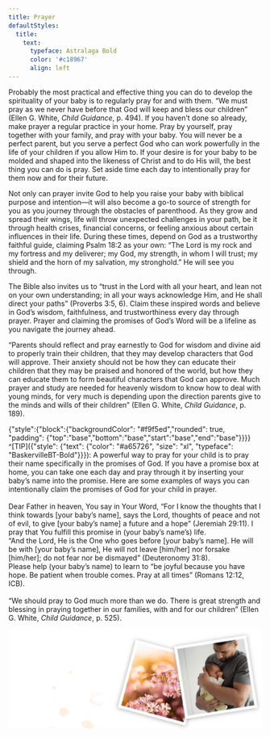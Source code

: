 ```yaml
---
title: Prayer
defaultStyles:
  title:
    text:
      typeface: Astralaga Bold
      color: '#c18967'
      align: left
---
```


Probably the most practical and effective thing you can do to develop the spirituality of your baby is to regularly pray for and with them. “We must pray as we never have before that God will keep and bless our children” (Ellen G. White, _Child Guidance_, p. 494). If you haven’t done so already, make prayer a regular practice in your home. Pray by yourself, pray together with your family, and pray with your baby. You will never be a perfect parent, but you serve a perfect God who can work powerfully in the life of your children if you allow Him to. If your desire is for your baby to be molded and shaped into the likeness of Christ and to do His will, the best thing you can do is pray. Set aside time each day to intentionally pray for them now and for their future.

Not only can prayer invite God to help you raise your baby with biblical purpose and intention—it will also become a go-to source of strength for you as you journey through the obstacles of parenthood. As they grow and spread their wings, life will throw unexpected challenges in your path, be it through health crises, financial concerns, or feeling anxious about certain influences in their life. During these times, depend on God as a trustworthy faithful guide, claiming Psalm 18:2 as your own: “The Lord is my rock and my fortress and my deliverer; my God, my strength, in whom I will trust; my shield and the horn of my salvation, my stronghold.” He will see you through.

The Bible also invites us to “trust in the Lord with all your heart, and lean not on your own understanding; in all your ways acknowledge Him, and He shall direct your paths” (Proverbs 3:5, 6). Claim these inspired words and believe in God’s wisdom, faithfulness, and trustworthiness every day through prayer. Prayer and claiming the promises of God’s Word will be a lifeline as you navigate the journey ahead.

“Parents should reflect and pray earnestly to God for wisdom and divine aid to properly train their children, that they may develop characters that God will approve. Their anxiety should not be how they can educate their children that they may be praised and honored of the world, but how they can educate them to form beautiful characters that God can approve. Much prayer and study are needed for heavenly wisdom to know how to deal with young minds, for very much is depending upon the direction parents give to the minds and wills of their children” (Ellen G. White, _Child Guidance_, p. 189).

{"style":{"block":{"backgroundColor": "#f9f5ed","rounded": true, "padding": {"top":"base","bottom":"base","start":"base","end":"base"}}}}
^[TIP]({"style": {"text": {"color": "#a65726", "size": "xl", "typeface": "BaskervilleBT-Bold"}}}): A powerful way to pray for your child is to pray their name specifically in the promises of God. If you have a promise box at home, you can take one each day and pray through it by inserting your baby’s name into the promise. Here are some examples of ways you can intentionally claim the promises of God for your child in prayer.
\
\
Dear Father in heaven, You say in Your Word, “For I know the thoughts that I think towards [your baby’s name], says the Lord, thoughts of peace and not of evil, to give [your baby’s name] a future and a hope” (Jeremiah 29:11). I pray that You fulfill this promise in (your baby’s name’s) life.\
“And the Lord, He is the One who goes before [your baby’s name]. He will be with [your baby’s name], He will not leave [him/her] nor forsake [him/her]; do not fear nor be dismayed” (Deuteronomy 31:8).\
Please help (your baby’s name) to learn to “be joyful because you have hope. Be patient when trouble comes. Pray at all times” (Romans 12:12, ICB).\
\
“We should pray to God much more than we do. There is great strength and blessing in praying together in our families, with and for our children” (Ellen G. White, _Child Guidance_, p. 525).

![](collage-6.png)